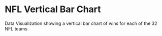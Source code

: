 # NFL Vertical Bar Chart
Data Visualization showing a vertical bar chart of wins for each of the 32 NFL teams
